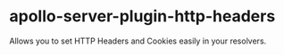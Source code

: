 # apollo-server-plugin-http-headers
 Allows you to set HTTP Headers and Cookies easily in your resolvers.
